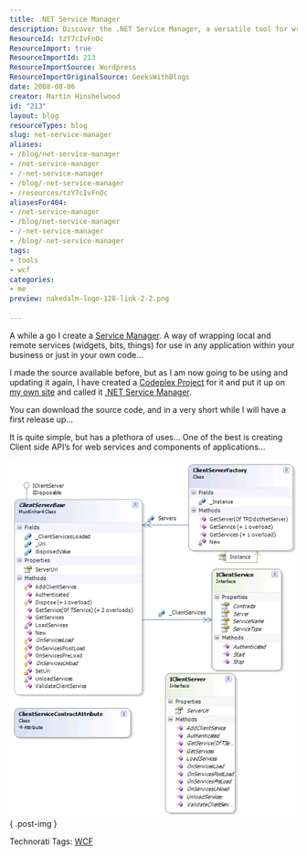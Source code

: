 ```yaml
---
title: .NET Service Manager
description: Discover the .NET Service Manager, a versatile tool for wrapping local and remote services. Download the source code and enhance your applications today!
ResourceId: tzY7cIvFnOc
ResourceImport: true
ResourceImportId: 213
ResourceImportSource: Wordpress
ResourceImportOriginalSource: GeeksWithBlogs
date: 2008-08-06
creator: Martin Hinshelwood
id: "213"
layout: blog
resourceTypes: blog
slug: net-service-manager
aliases:
- /blog/net-service-manager
- /net-service-manager
- /-net-service-manager
- /blog/-net-service-manager
- /resources/tzY7cIvFnOc
aliasesFor404:
- /net-service-manager
- /blog/net-service-manager
- /-net-service-manager
- /blog/-net-service-manager
tags:
- tools
- wcf
categories:
- me
preview: nakedalm-logo-128-link-2-2.png

---
```

A while a go I create a [Service Manager](http://blog.hinshelwood.com/articles/Creating-a-managed-service-factory-Article.aspx). A way of wrapping local and remote services (widgets, bits, things) for use in any application within your business or just in your own code…

I made the source available before, but as I am now going to be using and updating it again, I have created a [Codeplex Project](http://codeplex.com/ServiceManager) for it and put it up on [my own site](http://hinshelwood.com/ServiceManager.aspx) and called it [.NET Service Manager](http://hinshelwood.com/ServiceManager.aspx).

You can download the source code, and in a very short while I will have a first release up…

It is quite simple, but has a plethora of uses… One of the best is creating Client side API’s for web services and components of applications…

![.NET Service Manager](images/Creatingaservicemanager_8C3D-image_thumb_4-1-1.png)
{ .post-img }

Technorati Tags: [WCF](http://technorati.com/tags/WCF)
